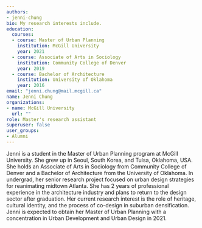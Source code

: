 ```yaml
---
authors:
- jenni-chung
bio: My research interests include.
education:
  courses:
  - course: Master of Urban Planning
    institution: McGill University
    year: 2021
  - course: Associate of Arts in Sociology
    institution: Community College of Denver
    year: 2019
  - course: Bachelor of Architecture
    institution: University of Oklahoma
    year: 2016
email: "jenni.chung@mail.mcgill.ca"
name: Jenni Chung
organizations:
- name: McGill University
  url: ""
role: Master's research assistant
superuser: false
user_groups:
- Alumni
---
```

Jenni is a student in the Master of Urban Planning program at McGill University. She grew up in Seoul, South Korea, and Tulsa, Oklahoma, USA. She holds an Associate of Arts in Sociology from Community College of Denver and a Bachelor of Architecture from the University of Oklahoma. In undergrad, her senior research project focused on urban design strategies for reanimating midtown Atlanta. She has 2 years of professional experience in the architecture industry and plans to return to the design sector after graduation. Her current research interest is the role of heritage, cultural identity, and the process of co-design in suburban densification. Jenni is expected to obtain her Master of Urban Planning with a concentration in Urban Development and Urban Design in 2021.
